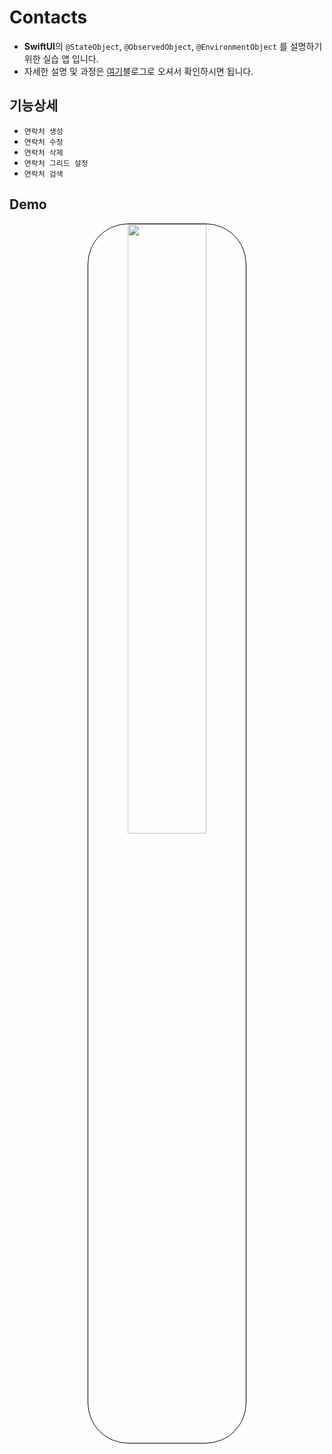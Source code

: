 # Contacts

* **SwiftUI**의 `@StateObject`, `@ObservedObject`, `@EnvironmentObject` 를 설명하기 위한 실습 앱 입니다.
* 자세한 설명 및 과정은 [여기](https://kwanghyun.tistory.com/20?category=1037966)블로그로 오셔서 확인하시면 됩니다.

## 기능상세

* `연락처 생성`
* `연락처 수정`
* `연락처 삭제`
* `연락처 그리드 설정`
* `연락처 검색`

## Demo

<p align=center>
    <img style="border: 1px solid black; border-radius: 65px" src="./contact.gif" width=50%>
</p>